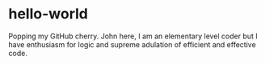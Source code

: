 # hello-world
Popping my GitHub cherry.
John here, I am an elementary level coder but I have enthusiasm for logic and supreme adulation of efficient and effective code.
